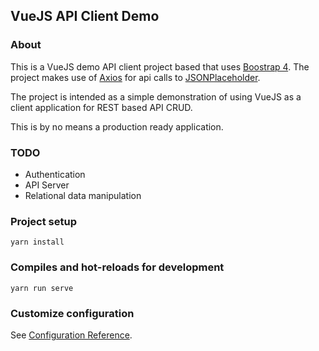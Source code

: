 ## VueJS API Client Demo

### About

This is a VueJS demo API client project based that uses [Boostrap 4](https://getbootstrap.com).
The project makes use of [Axios](https://github.com/axios/axios) for api calls to [JSONPlaceholder](https://jsonplaceholder.typicode.com/).

The project is intended as a simple demonstration of using VueJS as a client application for REST based API CRUD.

This is by no means a production ready application.

### TODO

- Authentication
- API Server
- Relational data manipulation

### Project setup

```
yarn install
```

### Compiles and hot-reloads for development

```
yarn run serve
```

### Customize configuration

See [Configuration Reference](https://cli.vuejs.org/config/).

